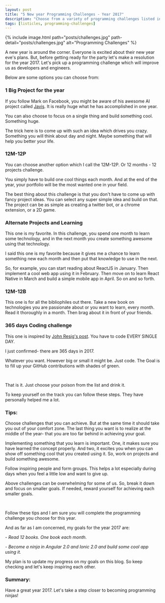```yaml
---
layout: post
title: "5 New year Programming Challenges - Year 2017"
description: "Choose from a variety of programming challenges listed in this article and become Programming-Ninja in the year 2017."
tags: [listicles, programming-challenges]
---
```


{% include image.html path="posts/challenges.jpg" path-detail="posts/challenges.jpg" alt="Programming Challenges" %}


A new year is around the corner. Everyone is excited about their new year eve's plans. But, before getting ready for the party let's make a resolution for the year 2017. Let's pick up a programming challenge which will improve us as developers and engineers.

Below are some options you can choose from:

### 1 Big Project for the year
If you follow Mark on Facebook, you might be aware of his awesome AI project called [Javis](https://techcrunch.com/2016/12/20/watch-mark-zuckerbergs-morgan-freeman-voiced-jarvis-ai-in-action/). It is really huge what he has accomplished in one year.

You can also choose to focus on a single thing and build something cool. Something huge.

The trick here is to come up with such an idea which drives you crazy. Something you will think about day and night. Maybe something that will help you better your life.


### 12M-12P
You can choose another option which I call the 12M-12P. Or 12 months - 12 projects challenge. 

You simply have to build one cool things each month. And at the end of the year, your portfolio will be the most wanted one in your field.

The best thing about this challenge is that you don't have to come up with fancy project ideas. You can select any super simple idea and build on that. The project can be as simple as creating a twitter bot, or a chrome extension, or a 2D game.


### Alternate Projects and Learning
This one is my favorite. In this challenge, you spend one month to learn some technology, and in the next month you create something awesome using that technology.

I said this one is my favorite because it gives me a chance to learn something new each month and then put that knowledge to use in the next.

So, for example, you can start reading about ReactJS in January. Then implement a cool web app using it in February. Then move on to learn React Native in March and build a simple mobile app in April. So on and so forth.


### 12M-12B 
This one is for all the bibliophiles out there. Take a new book on technologies you are passionate about or you want to learn, every month. Read it thoroughly in a month. Then brag about it in front of your friends.


### 365 days Coding challenge
This one is inspired by [John Resig's post](http://ejohn.org/blog/write-code-every-day/). You have to code EVERY SINGLE DAY. 

I just confirmed- there are 365 days in 2017.

Whatever you want. However big or small it might be. Just code. The Goal is to fill up your GitHub contributions with shades of green.

<br>

That is it. Just choose your poison from the list and drink it.

To keep yourself on the track you can follow these steps. They have personally helped me a lot.

### Tips:

Choose challenges that you can achieve. But at the same time it should take you out of your comfort zone. The last thing you want is to realize at the middle of the year- that you are too far behind in achieving your goal.

Implementing something that you learn is important. One, it makes sure you have learned the concept properly. And two, it excites you when you can show off something cool that you created using it. So, work on projects and build something awesome.

Follow inspiring people and form groups. This helps a lot especially during days when you feel a little low and want to give up.

Above challenges can be overwhelming for some of us. So, break it down and focus on smaller goals. If needed, reward yourself for achieving each smaller goals.

<br>

Follow these tips and I am sure you will complete the programming challenge you choose for this year.

And as far as I am concerned, my goals for the year 2017 are:

 *- Read 12 books. One book each month.*
 
 *- Become a ninja in Angular 2.0 and Ionic 2.0 and build some cool app using it.*

My plan is to update my progress on my goals on this blog. So keep checking and let's keep inspiring each other.

### Summary:
Have a great year 2017. Let's take a step closer to becoming programming ninjas!





